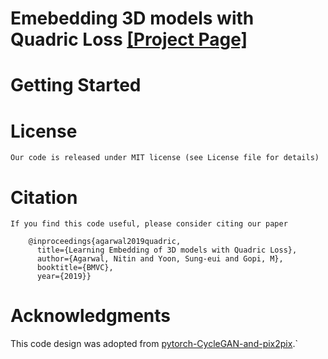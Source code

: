 # Emebedding 3D models with Quadric Loss [[Project Page]](tbd)<br>



# Getting Started

      
# License
    Our code is released under MIT license (see License file for details)

# Citation
    If you find this code useful, please consider citing our paper
```
    @inproceedings{agarwal2019quadric,
      title={Learning Embedding of 3D models with Quadric Loss},
      author={Agarwal, Nitin and Yoon, Sung-eui and Gopi, M},
      booktitle={BMVC},
      year={2019}}
```

# Acknowledgments
This code design was adopted from
[pytorch-CycleGAN-and-pix2pix](https://github.com/junyanz/pytorch-CycleGAN-and-pix2pix).`
